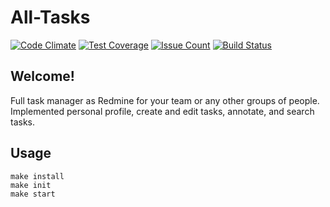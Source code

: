 # All-Tasks
[![Code Climate](https://codeclimate.com/github/PeresvetS/project-lvl4-s109/badges/gpa.svg)](https://codeclimate.com/github/PeresvetS/project-lvl4-s109)
[![Test Coverage](https://codeclimate.com/github/PeresvetS/project-lvl4-s109/badges/coverage.svg)](https://codeclimate.com/github/PeresvetS/project-lvl4-s109/coverage)
[![Issue Count](https://codeclimate.com/github/PeresvetS/project-lvl4-s109/badges/issue_count.svg)](https://codeclimate.com/github/PeresvetS/project-lvl4-s109)
[![Build Status](https://travis-ci.org/PeresvetS/project-lvl4-s109.svg?branch=master)](https://travis-ci.org/PeresvetS/project-lvl4-s109)

## Welcome!
Full task manager as Redmine for your team or any other groups of people.
Implemented personal profile, create and edit tasks, annotate, and search tasks.

## Usage
```
make install
make init
make start
```
